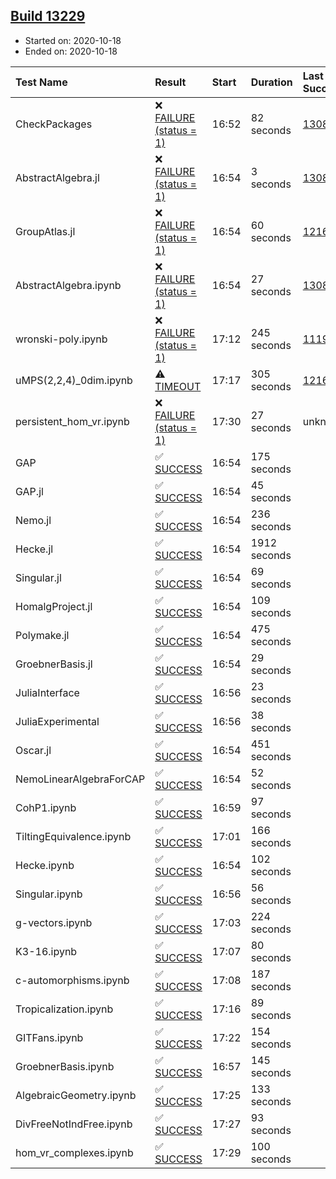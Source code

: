 ## [Build 13229](https://oscarci.mathematik.uni-kl.de/job/oscar/13229/)

* Started on: 2020-10-18
* Ended on: 2020-10-18

| Test Name    | Result | Start | Duration | Last Success | First Failure |
|:-------------|:-------|:------|:---------|:-------------|:--------------|
| CheckPackages | ❌ [FAILURE (status = 1)](https://oscarci.mathematik.uni-kl.de/job/oscar/13229/artifact/logs/build-13229/CheckPackages.log) | 16:52 | 82 seconds | [13085](https://oscarci.mathematik.uni-kl.de/job/oscar/13085/) | [13086](https://oscarci.mathematik.uni-kl.de/job/oscar/13086/) |
| AbstractAlgebra.jl | ❌ [FAILURE (status = 1)](https://oscarci.mathematik.uni-kl.de/job/oscar/13229/artifact/logs/build-13229/AbstractAlgebra.jl.log) | 16:54 | 3 seconds | [13085](https://oscarci.mathematik.uni-kl.de/job/oscar/13085/) | [13086](https://oscarci.mathematik.uni-kl.de/job/oscar/13086/) |
| GroupAtlas.jl | ❌ [FAILURE (status = 1)](https://oscarci.mathematik.uni-kl.de/job/oscar/13229/artifact/logs/build-13229/GroupAtlas.jl.log) | 16:54 | 60 seconds | [12167](https://oscarci.mathematik.uni-kl.de/job/oscar/12167/) | [12168](https://oscarci.mathematik.uni-kl.de/job/oscar/12168/) |
| AbstractAlgebra.ipynb | ❌ [FAILURE (status = 1)](https://oscarci.mathematik.uni-kl.de/job/oscar/13229/artifact/logs/build-13229/AbstractAlgebra.ipynb.log) | 16:54 | 27 seconds | [13085](https://oscarci.mathematik.uni-kl.de/job/oscar/13085/) | [13086](https://oscarci.mathematik.uni-kl.de/job/oscar/13086/) |
| wronski-poly.ipynb | ❌ [FAILURE (status = 1)](https://oscarci.mathematik.uni-kl.de/job/oscar/13229/artifact/logs/build-13229/wronski-poly.ipynb.log) | 17:12 | 245 seconds | [11192](https://oscarci.mathematik.uni-kl.de/job/oscar/11192/) | [11193](https://oscarci.mathematik.uni-kl.de/job/oscar/11193/) |
| uMPS(2,2,4)_0dim.ipynb | ⚠ [TIMEOUT](https://oscarci.mathematik.uni-kl.de/job/oscar/13229/artifact/logs/build-13229/uMPS-2-2-4-_0dim.ipynb.log) | 17:17 | 305 seconds | [12167](https://oscarci.mathematik.uni-kl.de/job/oscar/12167/) | [12168](https://oscarci.mathematik.uni-kl.de/job/oscar/12168/) |
| persistent_hom_vr.ipynb | ❌ [FAILURE (status = 1)](https://oscarci.mathematik.uni-kl.de/job/oscar/13229/artifact/logs/build-13229/persistent_hom_vr.ipynb.log) | 17:30 | 27 seconds | unknown | unknown |
| GAP | ✅ [SUCCESS](https://oscarci.mathematik.uni-kl.de/job/oscar/13229/artifact/logs/build-13229/GAP.log) | 16:54 | 175 seconds |  |  |
| GAP.jl | ✅ [SUCCESS](https://oscarci.mathematik.uni-kl.de/job/oscar/13229/artifact/logs/build-13229/GAP.jl.log) | 16:54 | 45 seconds |  |  |
| Nemo.jl | ✅ [SUCCESS](https://oscarci.mathematik.uni-kl.de/job/oscar/13229/artifact/logs/build-13229/Nemo.jl.log) | 16:54 | 236 seconds |  |  |
| Hecke.jl | ✅ [SUCCESS](https://oscarci.mathematik.uni-kl.de/job/oscar/13229/artifact/logs/build-13229/Hecke.jl.log) | 16:54 | 1912 seconds |  |  |
| Singular.jl | ✅ [SUCCESS](https://oscarci.mathematik.uni-kl.de/job/oscar/13229/artifact/logs/build-13229/Singular.jl.log) | 16:54 | 69 seconds |  |  |
| HomalgProject.jl | ✅ [SUCCESS](https://oscarci.mathematik.uni-kl.de/job/oscar/13229/artifact/logs/build-13229/HomalgProject.jl.log) | 16:54 | 109 seconds |  |  |
| Polymake.jl | ✅ [SUCCESS](https://oscarci.mathematik.uni-kl.de/job/oscar/13229/artifact/logs/build-13229/Polymake.jl.log) | 16:54 | 475 seconds |  |  |
| GroebnerBasis.jl | ✅ [SUCCESS](https://oscarci.mathematik.uni-kl.de/job/oscar/13229/artifact/logs/build-13229/GroebnerBasis.jl.log) | 16:54 | 29 seconds |  |  |
| JuliaInterface | ✅ [SUCCESS](https://oscarci.mathematik.uni-kl.de/job/oscar/13229/artifact/logs/build-13229/JuliaInterface.log) | 16:56 | 23 seconds |  |  |
| JuliaExperimental | ✅ [SUCCESS](https://oscarci.mathematik.uni-kl.de/job/oscar/13229/artifact/logs/build-13229/JuliaExperimental.log) | 16:56 | 38 seconds |  |  |
| Oscar.jl | ✅ [SUCCESS](https://oscarci.mathematik.uni-kl.de/job/oscar/13229/artifact/logs/build-13229/Oscar.jl.log) | 16:54 | 451 seconds |  |  |
| NemoLinearAlgebraForCAP | ✅ [SUCCESS](https://oscarci.mathematik.uni-kl.de/job/oscar/13229/artifact/logs/build-13229/NemoLinearAlgebraForCAP.log) | 16:54 | 52 seconds |  |  |
| CohP1.ipynb | ✅ [SUCCESS](https://oscarci.mathematik.uni-kl.de/job/oscar/13229/artifact/logs/build-13229/CohP1.ipynb.log) | 16:59 | 97 seconds |  |  |
| TiltingEquivalence.ipynb | ✅ [SUCCESS](https://oscarci.mathematik.uni-kl.de/job/oscar/13229/artifact/logs/build-13229/TiltingEquivalence.ipynb.log) | 17:01 | 166 seconds |  |  |
| Hecke.ipynb | ✅ [SUCCESS](https://oscarci.mathematik.uni-kl.de/job/oscar/13229/artifact/logs/build-13229/Hecke.ipynb.log) | 16:54 | 102 seconds |  |  |
| Singular.ipynb | ✅ [SUCCESS](https://oscarci.mathematik.uni-kl.de/job/oscar/13229/artifact/logs/build-13229/Singular.ipynb.log) | 16:56 | 56 seconds |  |  |
| g-vectors.ipynb | ✅ [SUCCESS](https://oscarci.mathematik.uni-kl.de/job/oscar/13229/artifact/logs/build-13229/g-vectors.ipynb.log) | 17:03 | 224 seconds |  |  |
| K3-16.ipynb | ✅ [SUCCESS](https://oscarci.mathematik.uni-kl.de/job/oscar/13229/artifact/logs/build-13229/K3-16.ipynb.log) | 17:07 | 80 seconds |  |  |
| c-automorphisms.ipynb | ✅ [SUCCESS](https://oscarci.mathematik.uni-kl.de/job/oscar/13229/artifact/logs/build-13229/c-automorphisms.ipynb.log) | 17:08 | 187 seconds |  |  |
| Tropicalization.ipynb | ✅ [SUCCESS](https://oscarci.mathematik.uni-kl.de/job/oscar/13229/artifact/logs/build-13229/Tropicalization.ipynb.log) | 17:16 | 89 seconds |  |  |
| GITFans.ipynb | ✅ [SUCCESS](https://oscarci.mathematik.uni-kl.de/job/oscar/13229/artifact/logs/build-13229/GITFans.ipynb.log) | 17:22 | 154 seconds |  |  |
| GroebnerBasis.ipynb | ✅ [SUCCESS](https://oscarci.mathematik.uni-kl.de/job/oscar/13229/artifact/logs/build-13229/GroebnerBasis.ipynb.log) | 16:57 | 145 seconds |  |  |
| AlgebraicGeometry.ipynb | ✅ [SUCCESS](https://oscarci.mathematik.uni-kl.de/job/oscar/13229/artifact/logs/build-13229/AlgebraicGeometry.ipynb.log) | 17:25 | 133 seconds |  |  |
| DivFreeNotIndFree.ipynb | ✅ [SUCCESS](https://oscarci.mathematik.uni-kl.de/job/oscar/13229/artifact/logs/build-13229/DivFreeNotIndFree.ipynb.log) | 17:27 | 93 seconds |  |  |
| hom_vr_complexes.ipynb | ✅ [SUCCESS](https://oscarci.mathematik.uni-kl.de/job/oscar/13229/artifact/logs/build-13229/hom_vr_complexes.ipynb.log) | 17:29 | 100 seconds |  |  |

